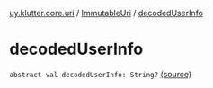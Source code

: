 [uy.klutter.core.uri](../index.md) / [ImmutableUri](index.md) / [decodedUserInfo](.)


# decodedUserInfo

`abstract val decodedUserInfo: String?` [(source)](https://github.com/kohesive/klutter/blob/master/core-jdk6/src/main/kotlin/uy/klutter/core/uri/UriBuilder.kt#L31)


